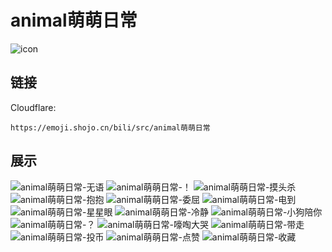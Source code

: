 # animal萌萌日常
![icon](https://emoji.shojo.cn/bili/src/animal萌萌日常/icon.png)
## 链接
Cloudflare:
```
https://emoji.shojo.cn/bili/src/animal萌萌日常
```
## 展示
![animal萌萌日常-无语](https://emoji.shojo.cn/bili/src/animal萌萌日常/animal萌萌日常-无语.png)
![animal萌萌日常-！](https://emoji.shojo.cn/bili/src/animal萌萌日常/animal萌萌日常-！.png)
![animal萌萌日常-摸头杀](https://emoji.shojo.cn/bili/src/animal萌萌日常/animal萌萌日常-摸头杀.png)
![animal萌萌日常-抱抱](https://emoji.shojo.cn/bili/src/animal萌萌日常/animal萌萌日常-抱抱.png)
![animal萌萌日常-委屈](https://emoji.shojo.cn/bili/src/animal萌萌日常/animal萌萌日常-委屈.png)
![animal萌萌日常-电到](https://emoji.shojo.cn/bili/src/animal萌萌日常/animal萌萌日常-电到.png)
![animal萌萌日常-星星眼](https://emoji.shojo.cn/bili/src/animal萌萌日常/animal萌萌日常-星星眼.png)
![animal萌萌日常-冷静](https://emoji.shojo.cn/bili/src/animal萌萌日常/animal萌萌日常-冷静.png)
![animal萌萌日常-小狗陪你](https://emoji.shojo.cn/bili/src/animal萌萌日常/animal萌萌日常-小狗陪你.png)
![animal萌萌日常-？](https://emoji.shojo.cn/bili/src/animal萌萌日常/animal萌萌日常-？.png)
![animal萌萌日常-嚎啕大哭](https://emoji.shojo.cn/bili/src/animal萌萌日常/animal萌萌日常-嚎啕大哭.png)
![animal萌萌日常-带走](https://emoji.shojo.cn/bili/src/animal萌萌日常/animal萌萌日常-带走.png)
![animal萌萌日常-投币](https://emoji.shojo.cn/bili/src/animal萌萌日常/animal萌萌日常-投币.png)
![animal萌萌日常-点赞](https://emoji.shojo.cn/bili/src/animal萌萌日常/animal萌萌日常-点赞.png)
![animal萌萌日常-收藏](https://emoji.shojo.cn/bili/src/animal萌萌日常/animal萌萌日常-收藏.png)

